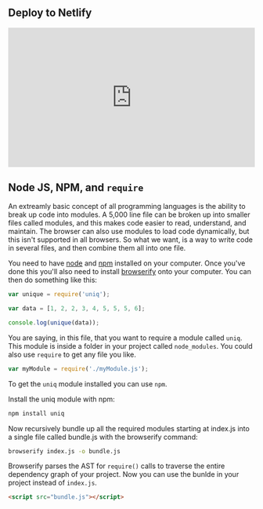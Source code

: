 ## Deploy to Netlify

<div style="position: relative; padding-bottom: 56.25%; height: 0;"><iframe src="https://app.yac.com/embed?url=https://yac.com/play/0rYEwA4xo" frameborder="0" webkitallowfullscreen mozallowfullscreen allowfullscreen style="position: absolute; top: 0; left: 0; width: 100%; height: 100%;"></iframe></div>

## Node JS, NPM, and `require`

An extreamly basic concept of all programming languages is the ability to break up code into modules. A 5,000 line file can be broken up into smaller files called modules, and this makes code easier to read, understand, and maintain. The browser can also use modules to load code dynamically, but this isn't supported in all browsers. So what we want, is a way to write code in several files, and then combine them all into one file. 

You need to have [node]() and [npm]() installed on your computer. Once you've done this you'll also need to install [browserify]() onto your computer. You can then do something like this:

```js
var unique = require('uniq');

var data = [1, 2, 2, 3, 4, 5, 5, 5, 6];

console.log(unique(data));
```
You are saying, in this file, that you want to require a module called `uniq`. This module is inside a folder in your project called `node_modules`. You could also use `require` to get any file you like. 

```js
var myModule = require('./myModule.js');
```
To get the `uniq` module installed you can use `npm`. 

Install the uniq module with npm:
```bash
npm install uniq
```

Now recursively bundle up all the required modules starting at index.js into a single file called bundle.js with the browserify command:
```bash
browserify index.js -o bundle.js
```
Browserify parses the AST for `require()` calls to traverse the entire dependency graph of your project. Now you can use the bunlde in your project instead of `index.js`.

```html
<script src="bundle.js"></script>
```